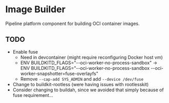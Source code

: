# Image Builder

Pipeline platform component for building OCI container images.

## TODO

- Enable fuse
  - Need in devcontainer (might require reconfiguring Docker host vm)
  - ENV BUILDKITD_FLAGS="--oci-worker-no-process-sandbox" -> ENV BUILDKITD_FLAGS="--oci-worker-no-process-sandbox --oci-worker-snapshotter=fuse-overlayfs"
  - Remove `--cap-add SYS_ADMIN` and add `--device /dev/fuse`
- Change to buildkit-rootless (were having issues with rootlesskit)
- Consider changing to buildah, since we avoided that simply because of fuse requirement...
